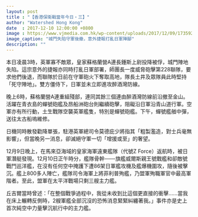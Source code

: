 ```yaml
---
layout: post
title : "【香港保衛戰當年今日・三】"
author: "Watershed Hong Kong"
date  : 2017-12-10 12:00:00 +0800
image : https://www.vjmedia.com.hk/wp-content/uploads/2017/12/09/173592/201712_Onthisday_3v2-960x960.jpg
image_caption: "城門失陷守軍後撤，意外捷報打亂日軍陣腳"
description: ""
---
```


本日凌晨3時，英軍寡不敵眾，皇家蘇格蘭營A連長鍾斯上尉投降被俘，城門陣地失陷。這宗意外的捷報亦同時打亂日軍部署，師團長一度威脅砲擊第228聯隊，要求他們後退，而聯隊於日前在守軍砲火下奪取高地，隊長土井及眾隊員此時堅持「死守陣地」。雙方僵侍下，日軍並未立即進攻醉酒灣防線。

<!--more-->

晚上6時，蘇格蘭營A連重組殘部，連同其餘三個連由醉酒灣防線前沿撤至金山。 活躍在青衣島的蟬號砲艦及昂船洲砲台則繼續砲擊，阻礙沿日軍沿青山道行軍。空軍亦有所行動，土生戰隊空襲英軍艦隻，特別是蟬號砲艦。下午，蟬號艦艏中彈，送往太古船塢維修。

日機同時散發勸降單張，駐港英軍總司令莫德庇少將指其「粗製濫造，對士兵毫無影響」，但當晚另一消息，卻滅絕守軍一切「增援或至」的奢望。

12月9日晚上，在馬來亞海域的皇家海軍遠東艦隊（代號Z Force）返航時，被日軍潛艇發現。12月10日正午時分，艦隊骨幹───旗艦威爾斯親王號戰艦和卻敵號戰鬥巡洋艦，在沒有任何空中掩護下遭86架日軍艦攻機及艦爆機圍攻，隨後被擊沉。艦上800多人陣亡，艦隊司令海軍上將菲利普殉艦，乃盟軍殉職軍官中最高軍階者。至此，盟軍在太平洋戰場只剩三艘主力艦。

丘吉爾當時曾述：「在整個戰爭過程中，我從未收到比這個更直接的衝擊……當我在床上輾轉反側時，2艘軍艦全部沉沒的恐怖消息緊緊糾纏著我。」事件亦是史上首次純空中力量擊沉航行中的主力艦。

<!--END-->